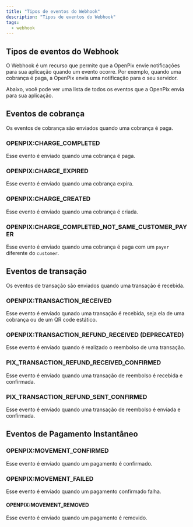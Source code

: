 ```yaml
---
title: "Tipos de eventos do Webhook"
description: "Tipos de eventos do Webhook"
tags:
  - webhook
---
```


## Tipos de eventos do Webhook

O Webhook é um recurso que permite que a OpenPix envie notificações para sua aplicação quando um evento ocorre. 
Por exemplo, quando uma cobrança é paga, a OpenPix envia uma notificação para o seu servidor.

Abaixo, você pode ver uma lista de todos os eventos que a OpenPix envia para sua aplicação.

## Eventos de cobrança

Os eventos de cobrança são enviados quando uma cobrança é paga.

### OPENPIX:CHARGE_COMPLETED

Esse evento é enviado quando uma cobrança é paga.

### OPENPIX:CHARGE_EXPIRED

Esse evento é enviado quando uma cobrança expira.

### OPENPIX:CHARGE_CREATED

Esse evento é enviado quando uma cobrança é criada.

### OPENPIX:CHARGE_COMPLETED_NOT_SAME_CUSTOMER_PAYER

Esse evento é enviado quando uma cobrança é paga com um `payer` diferente do `customer`.

## Eventos de transação

Os eventos de transação são enviados quando uma transação é recebida.

### OPENPIX:TRANSACTION_RECEIVED

Esse evento é enviado qunado uma transação é recebida, seja ela de uma cobrança ou de um QR code estático.

### OPENPIX:TRANSACTION_REFUND_RECEIVED (DEPRECATED)

Esse evento é enviado quando é realizado o reembolso de uma transação.

### PIX_TRANSACTION_REFUND_RECEIVED_CONFIRMED

Esse evento é enviado quando uma transação de reembolso é recebida e confirmada.

### PIX_TRANSACTION_REFUND_SENT_CONFIRMED

Esse evento é enviado quando uma transação de reembolso é enviada e confirmada.

## Eventos de Pagamento Instantâneo

### OPENPIX:MOVEMENT_CONFIRMED

Esse evento é enviado quando um pagamento é confirmado.

### OPENPIX:MOVEMENT_FAILED

Esse evento é enviado quando um pagamento confirmado falha.

#### OPENPIX:MOVEMENT_REMOVED

Esse evento é enviado quando um pagamento é removido.
